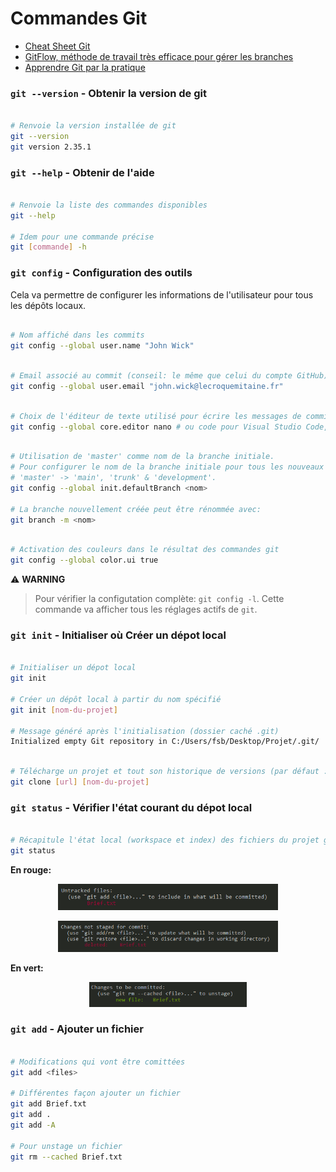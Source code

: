 # Commandes Git

- [Cheat Sheet Git](assets/pdf/Github_Git_Cheat_Sheet.pdf)
- [GitFlow, méthode de travail très efficace pour gérer les branches](https://www.atlassian.com/fr/git/tutorials/comparing-workflows/gitflow-workflow)
- [Apprendre Git par la pratique](https://learngitbranching.js.org/)

### `git --version` - Obtenir la version de git

```sh

# Renvoie la version installée de git
git --version
git version 2.35.1

```

### `git --help` - Obtenir de l'aide

```sh

# Renvoie la liste des commandes disponibles
git --help

# Idem pour une commande précise 
git [commande] -h

```

### `git config` - Configuration des outils

Cela va permettre de configurer les informations de l'utilisateur pour tous les dépôts locaux.

```sh

# Nom affiché dans les commits
git config --global user.name "John Wick"

```

```sh

# Email associé au commit (conseil: le même que celui du compte GitHub):
git config --global user.email "john.wick@lecroquemitaine.fr"

```

```sh

# Choix de l'éditeur de texte utilisé pour écrire les messages de commit:
git config --global core.editor nano # ou code pour Visual Studio Code, etc.

```

```sh

# Utilisation de 'master' comme nom de la branche initiale.
# Pour configurer le nom de la branche initiale pour tous les nouveaux dépôts.
# 'master' -> 'main', 'trunk' & 'development'.
git config --global init.defaultBranch <nom>

# La branche nouvellement créée peut être rénommée avec:
git branch -m <nom>

```

```sh

# Activation des couleurs dans le résultat des commandes git
git config --global color.ui true

```

⚠️ **WARNING**

> Pour vérifier la configutation complète: `git config -l`. Cette commande va afficher tous les réglages actifs de `git`.

### `git init` - Initialiser où Créer un dépot local

```sh

# Initialiser un dépot local
git init

# Créer un dépôt local à partir du nom spécifié
git init [nom-du-projet]

# Message généré après l'initialisation (dossier caché .git)
Initialized empty Git repository in C:/Users/fsb/Desktop/Projet/.git/

```

```sh

# Télécharge un projet et tout son historique de versions (par défaut : nom du repo sur le remote)
git clone [url] [nom-du-projet]

```


### `git status` - Vérifier l'état courant du dépot local

```sh

# Récapitule l'état local (workspace et index) des fichiers du projet géré avec git
git status

```

**En rouge:**

<p align="center">
  <img src='assets/img/Git_Status.png'  width='70%'>
</p>

<p align="center">
  <img src='assets/img/Git_Status_2.png'  width='70%'>
</p>

**En vert:**

<p align="center">
  <img src='assets/img/Git_Status_1.png'  width='50%'>
</p>

### `git add` - Ajouter un fichier

```sh

# Modifications qui vont être comittées
git add <files>

# Différentes façon ajouter un fichier
git add Brief.txt
git add .
git add -A

# Pour unstage un fichier
git rm --cached Brief.txt

```
